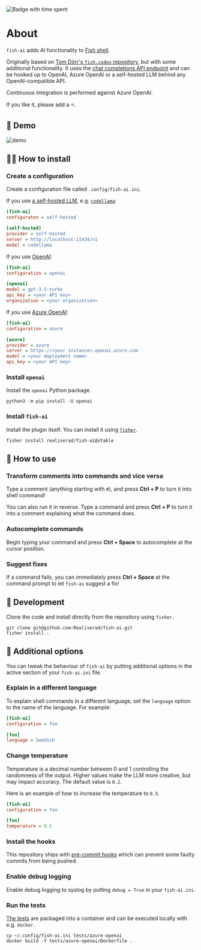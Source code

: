 ![Badge with time spent](https://img.shields.io/endpoint?url=https%3A%2F%2Fgist.githubusercontent.com%2FRealiserad%2Fd3ec7fdeecc35aeeb315b4efba493326%2Fraw%2Ffish-ai-git-estimate.json)

# About

`fish-ai` adds AI functionality to [Fish shell](https://fishshell.com).

Originally based on [Tom Dörr's `fish.codex` repository](https://github.com/tom-doerr/codex.fish),
but with some additional functionality. It uses the [chat completions API endpoint](https://platform.openai.com/docs/api-reference/chat/create)
and can be hooked up to OpenAI, Azure OpenAI or a self-hosted LLM behind any
OpenAI-compatible API.

Continuous integration is performed against Azure OpenAI.

If you like it, please add a ⭐.

## 🎥 Demo

![demo](https://github.com/Realiserad/fish-ai/assets/6617918/49d8a959-8f6c-48d8-b788-93c560617c28)

## 👨‍🔧 How to install

### Create a configuration

Create a configuration file called `.config/fish-ai.ini`.

If you use [a self-hosted LLM](https://github.com/ollama/ollama), e.g. [`codellama`](https://ollama.com/library/codellama):

```ini
[fish-ai]
configuraton = self-hosted

[self-hosted]
provider = self-hosted
server = http://localhost:11434/v1
model = codellama
```

If you use [OpenAI](https://platform.openai.com/login):

```ini
[fish-ai]
configuration = openai

[openai]
model = gpt-3.5-turbo
api_key = <your API key>
organization = <your organization>
```

If you use [Azure OpenAI](https://azure.microsoft.com/en-us/products/ai-services/openai-service):

```ini
[fish-ai]
configuration = azure

[azure]
provider = azure
server = https://<your instance>.openai.azure.com
model = <your deployment name>
api_key = <your API key>
```

### Install `openai`

Install the `openai` Python package.

```shell
python3 -m pip install -U openai
```

### Install `fish-ai`

Install the plugin itself. You can install it using [`fisher`](https://github.com/jorgebucaran/fisher).

```shell
fisher install realiserad/fish-ai@stable
```

## 🙉 How to use

### Transform comments into commands and vice versa

Type a comment (anything starting with `#`), and press **Ctrl + P** to turn it
into shell command!

You can also run it in reverse. Type a command and press **Ctrl + P** to turn it
into a comment explaining what the command does.

### Autocomplete commands

Begin typing your command and press **Ctrl + Space** to autocomplete at the cursor
position.

### Suggest fixes

If a command fails, you can immediately press **Ctrl + Space** at the command prompt
to let `fish-ai` suggest a fix!

## 🔨 Development

Clone the code and install directly from the repository using `fisher`.

```shell
git clone git@github.com:Realiserad/fish-ai.git
fisher install .
```

## 🤸 Additional options

You can tweak the behaviour of `fish-ai` by putting additional options in the
active section of your `fish-ai.ini` file.

### Explain in a different language

To explain shell commands in a different language, set the `language` option
to the name of the language. For example:

```ini
[fish-ai]
configuration = foo

[foo]
language = Swedish
```

### Change temperature

Temperature is a decimal number between 0 and 1 controlling the randomness of
the output. Higher values make the LLM more creative, but may impact accuracy.
The default value is `0.2`.

Here is an example of how to increase the temperature to `0.5`.

```ini
[fish-ai]
configuration = foo

[foo]
temperature = 0.5
```

### Install the hooks

This repository ships with [pre-commit hooks](https://pre-commit.com) which can
prevent some faulty commits from being pushed.

### Enable debug logging

Enable debug logging to syslog by putting `debug = True` in your `fish-ai.ini`.

### Run the tests

[The tests](https://github.com/Realiserad/fish-ai/actions/workflows/test-tapes.yaml)
are packaged into a container and can be executed locally with e.g. `docker`.

```shell
cp ~/.config/fish-ai.ini tests/azure-openai
docker build -f tests/azure-openai/Dockerfile .
```

